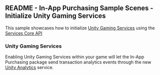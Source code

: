 ## README - In-App Purchasing Sample Scenes - Initialize Unity Gaming Services

This sample showcases how to initialize [Unity Gaming Services](https://unity.com/solutions/gaming-services) using the [Services Core API](https://docs.unity.com/ugs-overview/services-core-api.html)

### Unity Gaming Services
Enabling Unity Gaming Services within your game will let the In-App Purchasing package send transaction analytics events through the new [Unity Analytics](https://unity.com/products/unity-analytics) service.

